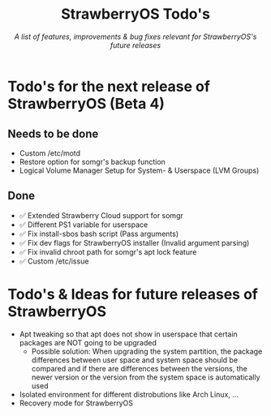 <div align="center">
    <h1>StrawberryOS Todo's</h1>
    <i>
        A list of features, improvements & bug fixes relevant for StrawberryOS's future releases
    </i>
    <br><br>
</div>

# Todo's for the next release of StrawberryOS (Beta 4)
## Needs to be done
- Custom /etc/motd
- Restore option for somgr's backup function
- Logical Volume Manager Setup for System- & Userspace (LVM Groups)

## Done
- ✅ Extended Strawberry Cloud support for somgr
- ✅ Different PS1 variable for userspace
- ✅ Fix install-sbos bash script (Pass arguments)
- ✅ Fix dev flags for StrawberryOS installer (Invalid argument parsing)
- ✅ Fix invalid chroot path for somgr's apt lock feature
- ✅ Custom /etc/issue


# Todo's & Ideas for future releases of StrawberryOS
- Apt tweaking so that apt does not show in userspace that certain packages are NOT going to be upgraded
    - Possible solution: When upgrading the system partition, the package differences between user space and system space should be compared and if there are differences between the versions, the newer version or the version from the system space is automatically used
- Isolated environment for different distrobutions like Arch Linux, ...
- Recovery mode for StrawberryOS